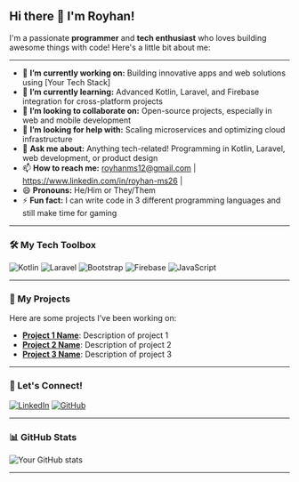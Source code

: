 ## Hi there 👋 I'm Royhan!

I'm a passionate **programmer** and **tech enthusiast** who loves building awesome things with code! Here's a little bit about me:

---

- 🔭 **I’m currently working on:** Building innovative apps and web solutions using [Your Tech Stack]
- 🌱 **I’m currently learning:** Advanced Kotlin, Laravel, and Firebase integration for cross-platform projects
- 👯 **I’m looking to collaborate on:** Open-source projects, especially in web and mobile development
- 🤔 **I’m looking for help with:** Scaling microservices and optimizing cloud infrastructure
- 💬 **Ask me about:** Anything tech-related! Programming in Kotlin, Laravel, web development, or product design
- 📫 **How to reach me:** royhanms12@gmail.com | https://www.linkedin.com/in/royhan-ms26 |
- 😄 **Pronouns:** He/Him or They/Them
- ⚡ **Fun fact:** I can write code in 3 different programming languages and still make time for gaming
---

### 🛠️ My Tech Toolbox

![Kotlin](https://img.shields.io/badge/Kotlin-%230095D5.svg?style=for-the-badge&logo=kotlin&logoColor=white)
![Laravel](https://img.shields.io/badge/Laravel-%23FF2D20.svg?style=for-the-badge&logo=laravel&logoColor=white)
![Bootstrap](https://img.shields.io/badge/Bootstrap-%23563D7C.svg?style=for-the-badge&logo=bootstrap&logoColor=white)
![Firebase](https://img.shields.io/badge/Firebase-%23FFCA28.svg?style=for-the-badge&logo=firebase&logoColor=white)
![JavaScript](https://img.shields.io/badge/JavaScript-%23323330.svg?style=for-the-badge&logo=javascript&logoColor=%23F7DF1E)

---

### 🚀 My Projects
Here are some projects I’ve been working on:

- **[Project 1 Name](#)**: Description of project 1
- **[Project 2 Name](#)**: Description of project 2
- **[Project 3 Name](#)**: Description of project 3

---

### 🔗 Let's Connect!

[![LinkedIn](https://img.shields.io/badge/LinkedIn-%230077B5.svg?style=for-the-badge&logo=linkedin&logoColor=white)](https://www.linkedin.com/in/royhan-ms26/)
[![GitHub](https://img.shields.io/badge/GitHub-%23121011.svg?style=for-the-badge&logo=github&logoColor=white)](https://github.com/rYmS26/)

---

### 📊 GitHub Stats

![Your GitHub stats](https://github-readme-stats.vercel.app/api?username=yourusername&show_icons=true&theme=tokyonight)

---


